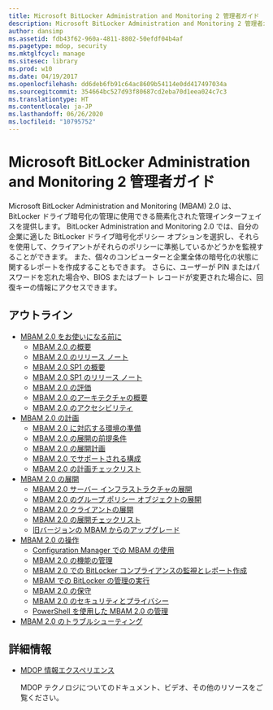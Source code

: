 ```yaml
---
title: Microsoft BitLocker Administration and Monitoring 2 管理者ガイド
description: Microsoft BitLocker Administration and Monitoring 2 管理者ガイド
author: dansimp
ms.assetid: fdb43f62-960a-4811-8802-50efdf04b4af
ms.pagetype: mdop, security
ms.mktglfcycl: manage
ms.sitesec: library
ms.prod: w10
ms.date: 04/19/2017
ms.openlocfilehash: dd6deb6fb91c64ac8609b54114e0dd417497034a
ms.sourcegitcommit: 354664bc527d93f80687cd2eba70d1eea024c7c3
ms.translationtype: HT
ms.contentlocale: ja-JP
ms.lasthandoff: 06/26/2020
ms.locfileid: "10795752"
---
```

# Microsoft BitLocker Administration and Monitoring 2 管理者ガイド

Microsoft BitLocker Administration and Monitoring (MBAM) 2.0 は、BitLocker ドライブ暗号化の管理に使用できる簡素化された管理インターフェイスを提供します。 BitLocker Administration and Monitoring 2.0 では、自分の企業に適した BitLocker ドライブ暗号化ポリシー オプションを選択し、それらを使用して、クライアントがそれらのポリシーに準拠しているかどうかを監視することができます。 また、個々のコンピューターと企業全体の暗号化の状態に関するレポートを作成することもできます。 さらに、ユーザーが PIN またはパスワードを忘れた場合や、BIOS またはブート レコードが変更された場合に、回復キーの情報にアクセスできます。

## アウトライン

- [MBAM 2.0 をお使いになる前に](getting-started-with-mbam-20-mbam-2.md)
  - [MBAM 2.0 の概要](about-mbam-20-mbam-2.md)
  - [MBAM 2.0 のリリース ノート](release-notes-for-mbam-20-mbam-2.md)
  - [MBAM 2.0 SP1 の概要](about-mbam-20-sp1.md)
  - [MBAM 2.0 SP1 のリリース ノート](release-notes-for-mbam-20-sp1.md)
  - [MBAM 2.0 の評価](evaluating-mbam-20-mbam-2.md)
  - [MBAM 2.0 のアーキテクチャの概要](high-level-architecture-for-mbam-20-mbam-2.md)
  - [MBAM 2.0 のアクセシビリティ](accessibility-for-mbam-20-mbam-2.md)
- [MBAM 2.0 の計画](planning-for-mbam-20-mbam-2.md)
  - [MBAM 2.0 に対応する環境の準備](preparing-your-environment-for-mbam-20-mbam-2.md)
  - [MBAM 2.0 の展開の前提条件](mbam-20-deployment-prerequisites-mbam-2.md)
  - [MBAM 2.0 の展開計画](planning-to-deploy-mbam-20-mbam-2.md)
  - [MBAM 2.0 でサポートされる構成](mbam-20-supported-configurations-mbam-2.md)
  - [MBAM 2.0 の計画チェックリスト](mbam-20-planning-checklist-mbam-2.md)
- [MBAM 2.0 の展開](deploying-mbam-20-mbam-2.md)
  - [MBAM 2.0 サーバー インフラストラクチャの展開](deploying-the-mbam-20-server-infrastructure-mbam-2.md)
  - [MBAM 2.0 のグループ ポリシー オブジェクトの展開](deploying-mbam-20-group-policy-objects-mbam-2.md)
  - [MBAM 2.0 クライアントの展開](deploying-the-mbam-20-client-mbam-2.md)
  - [MBAM 2.0 の展開チェックリスト](mbam-20-deployment-checklist-mbam-2.md)
  - [旧バージョンの MBAM からのアップグレード](upgrading-from-previous-versions-of-mbam.md)
- [MBAM 2.0 の操作](operations-for-mbam-20-mbam-2.md)
  - [Configuration Manager での MBAM の使用](using-mbam-with-configuration-manager.md)
  - [MBAM 2.0 の機能の管理](administering-mbam-20-features-mbam-2.md)
  - [MBAM 2.0 での BitLocker コンプライアンスの監視とレポート作成](monitoring-and-reporting-bitlocker-compliance-with-mbam-20-mbam-2.md)
  - [MBAM での BitLocker の管理の実行](performing-bitlocker-management-with-mbam-mbam-2.md)
  - [MBAM 2.0 の保守](maintaining-mbam-20-mbam-2.md)
  - [MBAM 2.0 のセキュリティとプライバシー](security-and-privacy-for-mbam-20-mbam-2.md)
  - [PowerShell を使用した MBAM 2.0 の管理](administering-mbam-20-using-powershell-mbam-2.md)
- [MBAM 2.0 のトラブルシューティング](troubleshooting-mbam-20-mbam-2.md)

## 詳細情報

- [MDOP 情報エクスペリエンス](index.md)

  MDOP テクノロジについてのドキュメント、ビデオ、その他のリソースをご覧ください。

 

 





